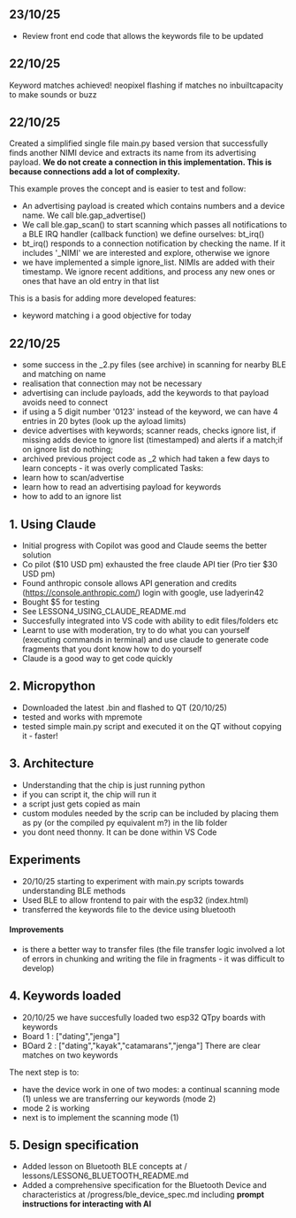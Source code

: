 
## 23/10/25

- Review front end code that allows the keywords file to be updated


## 22/10/25

Keyword matches achieved!
neopixel flashing if matches
no inbuiltcapacity to make sounds or buzz 



## 22/10/25
Created a simplified single file main.py based version that successfully finds another NIMI device and extracts its name from its advertising payload.
**We do not create a connection in this implementation. This is because connections add a lot of complexity.**

This example proves the concept and is easier to test and follow:
- An advertising payload is created which contains numbers and a device name. We call ble.gap_advertise()
- We call ble.gap_scan() to start scanning which passes all notifications to a BLE IRQ handler (callback function) we define ourselves: bt_irq()
- bt_irq() responds to a connection notification by checking the name. If it includes '_NIMI' we are interested and explore, otherwise we ignore
- we have implemented a simple ignore_list. NIMIs are added with their timestamp.  We ignore recent additions, and process any new ones or ones that have an old entry in that list

This is a basis for adding more developed features:
- keyword matching i a good objective for today




## 22/10/25

- some success in the _2.py files (see archive) in scanning for nearby BLE and matching on name
- realisation that connection may not be necessary
- advertising can include payloads, add the keywords to that payload avoids need to connect
- if using a 5 digit number '0123' instead of the keyword, we can have 4 entries in 20 bytes (look up the ayload limits)
- device advertises with keywords; scanner reads, checks ignore list, if missing adds device to ignore list (timestamped) and alerts if a match;if on ignore list do nothing;
- archived previous project code as _2 which had taken a few days to learn concepts - it was overly complicated
Tasks:
- learn how to scan/advertise
- learn how to read an advertising payload for keywords
- how to add to an ignore list


## 1. Using Claude
- Initial progress with Copilot was good and Claude seems the better solution
- Co pilot ($10 USD pm) exhausted the free claude API tier (Pro tier $30 USD pm)
- Found anthropic console allows API generation and credits (https://console.anthropic.com/) login with google, use ladyerin42
- Bought $5 for testing
- See LESSON4_USING_CLAUDE_README.md
- Succesfully integrated into VS code with ability to edit files/folders etc
- Learnt to use with moderation, try to do what you can yourself (executing commands in terminal) and use claude to generate code fragments that you dont know how to do yourself
- Claude is a good way to get code quickly

## 2. Micropython
- Downloaded the latest .bin and flashed to QT (20/10/25)
- tested and works with mpremote
- tested simple main.py script and executed it on the QT without copying it - faster!

## 3. Architecture
- Understanding that the chip is just running python
- if you can script it, the chip will run it
- a script just gets copied as main
- custom modules needed by the scrip can be included by placing them as py (or the compiled py equivalent m?) in the lib folder
- you dont need thonny. It can be done within VS Code

## Experiments
- 20/10/25 starting to experiment with main.py scripts towards understanding BLE methods
- Used BLE to allow frontend to pair with the esp32 (index.html)
- transferred the keywords file to the device using bluetooth

#### Improvements
- is there a better way to transfer files (the file transfer logic involved a lot of errors in chunking and writing the file in fragments - it was difficult to develop)

## 4. Keywords loaded
- 20/10/25 we have succesfully loaded two esp32 QTpy boards with keywords
- Board 1 : ["dating","jenga"]
- BOard 2 : ["dating","kayak","catamarans","jenga"]
There are clear matches on two keywords

The next step is to:

- have the device work in one of two modes: a continual scanning mode (1) unless we are transferring our keywords (mode 2)
- mode 2 is working
- next is to implement the scanning mode (1)



## 5. Design specification

- Added lesson on Bluetooth BLE concepts at / lessons/LESSON6_BLUETOOTH_README.md
- Added a comprehensive specification for the Bluetooth Device and characteristics at /progress/ble_device_spec.md including **prompt instructions for interacting with AI**



